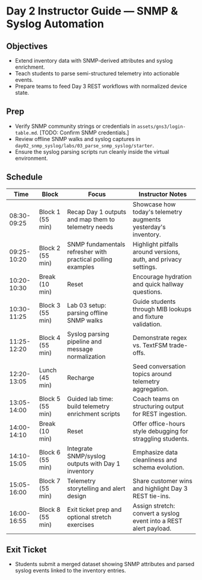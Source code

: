 # Day 2 Instructor Guide — SNMP & Syslog Automation

## Objectives
- Extend inventory data with SNMP-derived attributes and syslog enrichment.
- Teach students to parse semi-structured telemetry into actionable events.
- Prepare teams to feed Day 3 REST workflows with normalized device state.

## Prep
- Verify SNMP community strings or credentials in `assets/gns3/login-table.md`. [TODO: Confirm SNMP credentials.]
- Review offline SNMP walks and syslog captures in `day02_snmp_syslog/labs/03_parse_snmp_syslog/starter`.
- Ensure the syslog parsing scripts run cleanly inside the virtual environment.

## Schedule
| Time | Block | Focus | Instructor Notes |
| --- | --- | --- | --- |
| 08:30-09:25 | Block 1 (55 min) | Recap Day 1 outputs and map them to telemetry needs | Showcase how today's telemetry augments yesterday's inventory. |
| 09:25-10:20 | Block 2 (55 min) | SNMP fundamentals refresher with practical polling examples | Highlight pitfalls around versions, auth, and privacy settings. |
| 10:20-10:30 | Break (10 min) | Reset | Encourage hydration and quick hallway questions. |
| 10:30-11:25 | Block 3 (55 min) | Lab 03 setup: parsing offline SNMP walks | Guide students through MIB lookups and fixture validation. |
| 11:25-12:20 | Block 4 (55 min) | Syslog parsing pipeline and message normalization | Demonstrate regex vs. TextFSM trade-offs. |
| 12:20-13:05 | Lunch (45 min) | Recharge | Seed conversation topics around telemetry aggregation. |
| 13:05-14:00 | Block 5 (55 min) | Guided lab time: build telemetry enrichment scripts | Coach teams on structuring output for REST ingestion. |
| 14:00-14:10 | Break (10 min) | Reset | Offer office-hours style debugging for straggling students. |
| 14:10-15:05 | Block 6 (55 min) | Integrate SNMP/syslog outputs with Day 1 inventory | Emphasize data cleanliness and schema evolution. |
| 15:05-16:00 | Block 7 (55 min) | Telemetry storytelling and alert design | Share customer wins and highlight Day 3 REST tie-ins. |
| 16:00-16:55 | Block 8 (55 min) | Exit ticket prep and optional stretch exercises | Assign stretch: convert a syslog event into a REST alert payload. |

## Exit Ticket
- Students submit a merged dataset showing SNMP attributes and parsed syslog events linked to the inventory entries.
